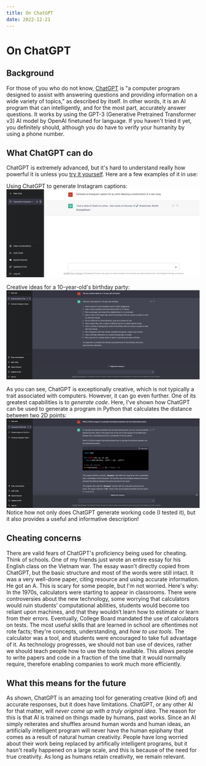 ```yaml
---
title: On ChatGPT
date: 2022-12-21
---
```


# On ChatGPT

## Background

For those of you who do not know, [ChatGPT](https://chat.openai.com/chat) is "a computer program designed to assist with answering questions and providing information on a wide variety of topics," as described by itself. In other words, it is an AI program that can intelligently, and for the most part, accurately answer questions. It works by using the GPT-3 (Generative Pretrained Transformer v3) AI model by OpenAI finetuned for language. If you haven't tried it yet, you definitely should, although you do have to verify your humanity by using a phone number.

## What ChatGPT can do

ChatGPT is extremely advanced, but it's hard to understand really how powerful it is unless you [try it yourself](https://chat.openai.com/chat). Here are a few examples of it in use:

Using ChatGPT to generate Instagram captions:
!["Example of using ChatGPT to generate an Instagram caption"](/assets/images/chatgpt-1.png)

Creative ideas for a 10-year-old's birthday party:
!["Example of using ChatGPT to generate ideas for a 10-year-old's birthday party"](/assets/images/chatgpt-2.png)

As you can see, ChatGPT is exceptionally creative, which is not typically a trait associated with computers. However, it can go even further. One of its greatest capabilities is to _generate code_. Here, I've shown how ChatGPT can be used to generate a program in Python that calculates the distance between two 2D points:
!["ChatGPT generating a Python program"](/assets/images/chatgpt-3.png)
Notice how not only does ChatGPT generate working code (I tested it), but it also provides a useful and informative description!

## Cheating concerns

There are valid fears of ChatGPT's proficiency being used for cheating. Think of schools. One of my friends just wrote an entire essay for his English class on the Vietnam war. The essay wasn't directly copied from ChatGPT, but the basic structure and most of the words were still intact. It was a very well-done paper, citing resource and using accurate information. He got an A. This is scary for some people, but I'm not worried. Here's why: In the 1970s, calculators were starting to appear in classrooms. There were controversies about the new technology, some worrying that calculators would ruin students’ computational abilities, students would become too reliant upon machines, and that they wouldn’t learn how to estimate or learn from their errors. Eventually, College Board mandated the use of calculators on tests. The most useful skills that are learned in school are oftentimes not rote facts; they're concepts, understanding, and _how to use tools_. The calculator was a tool, and students were encouraged to take full advantage of it. As technology progresses, we should not ban use of devices, rather we should teach people how to use the tools available. This allows people to write papers and code in a fraction of the time that it would normally require, therefore enabling companies to work much more efficiently.

## What this means for the future

As shown, ChatGPT is an amazing tool for generating creative (kind of) and accurate responses, but it does have limitations. ChatGPT, or any other AI for that matter, will _never come up with a truly original idea_. The reason for this is that AI is trained on things made by humans, past works. Since an AI simply reiterates and shuffles around human words and human ideas, an artificially intelligent program will never have the human epiphany that comes as a result of natural human creativity. People have long worried about their work being replaced by artifically intelligent programs, but it hasn't really happened on a large scale, and this is because of the need for true creativity. As long as humans retain creativity, we remain relevant.
